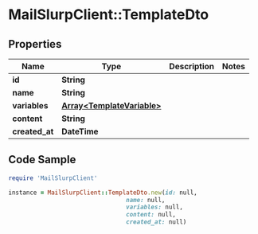# MailSlurpClient::TemplateDto

## Properties

Name | Type | Description | Notes
------------ | ------------- | ------------- | -------------
**id** | **String** |  | 
**name** | **String** |  | 
**variables** | [**Array&lt;TemplateVariable&gt;**](TemplateVariable) |  | 
**content** | **String** |  | 
**created_at** | **DateTime** |  | 

## Code Sample

```ruby
require 'MailSlurpClient'

instance = MailSlurpClient::TemplateDto.new(id: null,
                                 name: null,
                                 variables: null,
                                 content: null,
                                 created_at: null)
```


